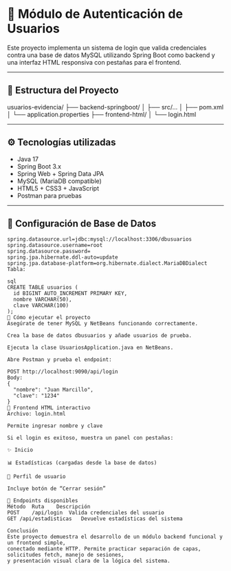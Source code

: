 # 🔐 Módulo de Autenticación de Usuarios

Este proyecto implementa un sistema de login que valida credenciales contra una base de datos MySQL utilizando Spring Boot como backend y una interfaz HTML responsiva con pestañas para el frontend.

---

## 🧱 Estructura del Proyecto

usuarios-evidencia/ ├── backend-springboot/ │ ├── src/... │ ├── pom.xml │ └── application.properties ├── frontend-html/ │ └── login.html


---

## ⚙️ Tecnologías utilizadas

- Java 17
- Spring Boot 3.x
- Spring Web + Spring Data JPA
- MySQL (MariaDB compatible)
- HTML5 + CSS3 + JavaScript
- Postman para pruebas

---

## 🔧 Configuración de Base de Datos

```properties
spring.datasource.url=jdbc:mysql://localhost:3306/dbusuarios
spring.datasource.username=root
spring.datasource.password=
spring.jpa.hibernate.ddl-auto=update
spring.jpa.database-platform=org.hibernate.dialect.MariaDBDialect
Tabla:

sql
CREATE TABLE usuarios (
  id BIGINT AUTO_INCREMENT PRIMARY KEY,
  nombre VARCHAR(50),
  clave VARCHAR(100)
);
🚀 Cómo ejecutar el proyecto
Asegúrate de tener MySQL y NetBeans funcionando correctamente.

Crea la base de datos dbusuarios y añade usuarios de prueba.

Ejecuta la clase UsuariosApplication.java en NetBeans.

Abre Postman y prueba el endpoint:

POST http://localhost:9090/api/login
Body:
{
  "nombre": "Juan Marcillo",
  "clave": "1234"
}
🧪 Frontend HTML interactivo
Archivo: login.html

Permite ingresar nombre y clave

Si el login es exitoso, muestra un panel con pestañas:

✨ Inicio

📊 Estadísticas (cargadas desde la base de datos)

👤 Perfil de usuario

Incluye botón de “Cerrar sesión”

📡 Endpoints disponibles
Método	Ruta	Descripción
POST	/api/login	Valida credenciales del usuario
GET	/api/estadisticas	Devuelve estadísticas del sistema

Conclusión
Este proyecto demuestra el desarrollo de un módulo backend funcional y un frontend simple,
conectado mediante HTTP. Permite practicar separación de capas, solicitudes fetch, manejo de sesiones,
y presentación visual clara de la lógica del sistema.